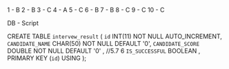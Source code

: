 1 - B
2 - B
3 - C
4 - A
5 - C
6 - B
7 - B
8 - C
9 - C
10 - C


DB - Script

CREATE TABLE `intervew_result` (
	`id` INT(11) NOT NULL AUTO_INCREMENT,
	`CANDIDATE_NAME` CHAR(50) NOT NULL DEFAULT '0',
	`CANDIDATE_SCORE` DOUBLE NOT NULL DEFAULT '0' , //5.7 6
	`IS_SUCCESSFUL` BOOLEAN ,
	PRIMARY KEY (`id`) USING
);
